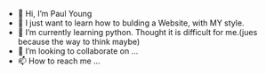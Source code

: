 - 👋 Hi, I’m Paul Young
- 👀 I just want to learn how to bulding a Website, with MY style.
- 🌱 I’m currently learning python. Thought it is difficult for me.(jues because the way to think maybe)
- 💞️ I’m looking to collaborate on ...
- 📫 How to reach me ...

<!---
PaulYang2022/PaulYang2022 is a ✨ special ✨ repository because its `README.md` (this file) appears on your GitHub profile.
You can click the Preview link to take a look at your changes.
--->
